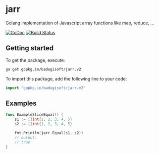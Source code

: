 # jarr
Golang implementation of Javascript array functions like map, reduce, ...


[![GoDoc](https://godoc.org/gopkg.in/badugisoft/jarr.v1?status.svg)](https://godoc.org/gopkg.in/badugisoft/jarr.v1)
[![Build Status](https://drone.io/github.com/badugisoft/jarr/status.png)](https://drone.io/github.com/badugisoft/jarr/latest)

## Getting started

To get the package, execute:
```bash
go get gopkg.in/badugisoft/jarr.v2
```

To import this package, add the following line to your code:
```go
import "gopkg.in/badugisoft/jarr.v2"
```

## Examples

```go
func ExampleSliceEqual() {
	s1 := []int{1, 2, 3, 4, 5}
	s2 := []int{1, 2, 3, 4, 5}

	fmt.Println(jarr.Equal(s1, s2))
	// output:
	// true
}
```
